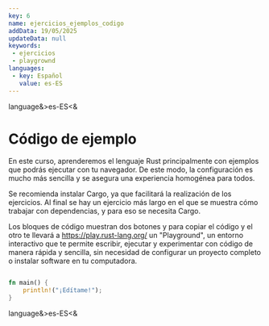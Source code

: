```yaml
---
key: 6
name: ejercicios_ejemplos_codigo
addData: 19/05/2025
updateData: null
keywords: 
 - ejercicios
 - playgrownd
languages:
 - key: Español
   value: es-ES
---
```

language&>es-ES<&
# Código de ejemplo

En este curso, aprenderemos el lenguaje Rust principalmente con ejemplos que podrás ejecutar con tu navegador. De este modo, la configuración es mucho más sencilla y se asegura una experiencia homogénea para todos.

Se recomienda instalar Cargo, ya que facilitará la realización de los ejercicios. Al final se hay un ejercicio más largo en el que se muestra cómo trabajar con dependencias, y para eso se necesita Cargo.

Los bloques de código muestran dos botones y para copiar el código y el otro te llevará a https://play.rust-lang.org/ un "Playground",  un entorno interactivo que te permite escribir, ejecutar y experimentar con código de manera rápida y sencilla, sin necesidad de configurar un proyecto completo o instalar software en tu computadora.

```rust

fn main() {
    println!("¡Edítame!");
}

```
language&>es-ES<&